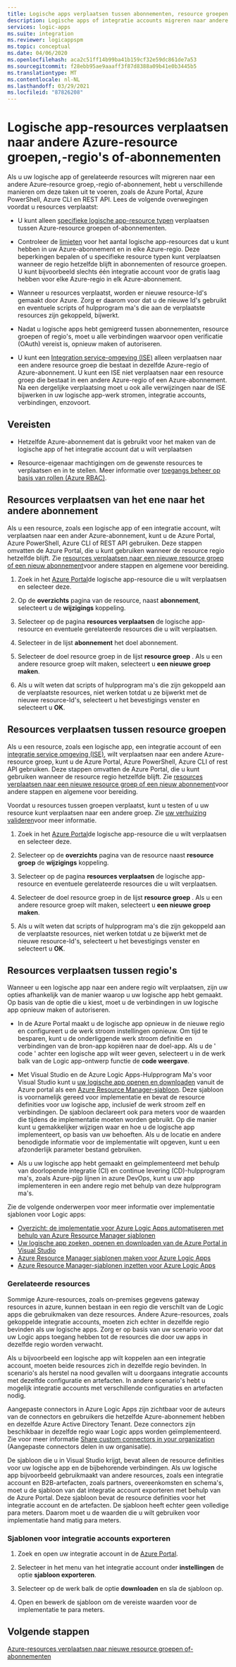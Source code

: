 ```yaml
---
title: Logische apps verplaatsen tussen abonnementen, resource groepen of regio's
description: Logische apps of integratie accounts migreren naar andere Azure-abonnementen, resource groepen of locaties (regio's)
services: logic-apps
ms.suite: integration
ms.reviewer: logicappspm
ms.topic: conceptual
ms.date: 04/06/2020
ms.openlocfilehash: aca2c51ff14b99ba41b159cf32e59dc861de7a53
ms.sourcegitcommit: f28ebb95ae9aaaff3f87d8388a09b41e0b3445b5
ms.translationtype: MT
ms.contentlocale: nl-NL
ms.lasthandoff: 03/29/2021
ms.locfileid: "87826208"
---
```

# <a name="move-logic-app-resources-to-other-azure-resource-groups-regions-or-subscriptions"></a>Logische app-resources verplaatsen naar andere Azure-resource groepen,-regio's of-abonnementen

Als u uw logische app of gerelateerde resources wilt migreren naar een andere Azure-resource groep,-regio of-abonnement, hebt u verschillende manieren om deze taken uit te voeren, zoals de Azure Portal, Azure PowerShell, Azure CLI en REST API. Lees de volgende overwegingen voordat u resources verplaatst: 

* U kunt alleen [specifieke logische app-resource typen](../azure-resource-manager/management/move-support-resources.md#microsoftlogic) verplaatsen tussen Azure-resource groepen of-abonnementen.

* Controleer de [limieten](../logic-apps/logic-apps-limits-and-config.md) voor het aantal logische app-resources dat u kunt hebben in uw Azure-abonnement en in elke Azure-regio. Deze beperkingen bepalen of u specifieke resource typen kunt verplaatsen wanneer de regio hetzelfde blijft in abonnementen of resource groepen. U kunt bijvoorbeeld slechts één integratie account voor de gratis laag hebben voor elke Azure-regio in elk Azure-abonnement.

* Wanneer u resources verplaatst, worden er nieuwe resource-Id's gemaakt door Azure. Zorg er daarom voor dat u de nieuwe Id's gebruikt en eventuele scripts of hulpprogram ma's die aan de verplaatste resources zijn gekoppeld, bijwerkt.

* Nadat u logische apps hebt gemigreerd tussen abonnementen, resource groepen of regio's, moet u alle verbindingen waarvoor open verificatie (OAuth) vereist is, opnieuw maken of autoriseren.

* U kunt een [Integration service-omgeving (ISE)](connect-virtual-network-vnet-isolated-environment-overview.md) alleen verplaatsen naar een andere resource groep die bestaat in dezelfde Azure-regio of Azure-abonnement. U kunt een ISE niet verplaatsen naar een resource groep die bestaat in een andere Azure-regio of een Azure-abonnement. Na een dergelijke verplaatsing moet u ook alle verwijzingen naar de ISE bijwerken in uw logische app-werk stromen, integratie accounts, verbindingen, enzovoort.

## <a name="prerequisites"></a>Vereisten

* Hetzelfde Azure-abonnement dat is gebruikt voor het maken van de logische app of het integratie account dat u wilt verplaatsen

* Resource-eigenaar machtigingen om de gewenste resources te verplaatsen en in te stellen. Meer informatie over [toegangs beheer op basis van rollen (Azure RBAC)](../role-based-access-control/built-in-roles.md#owner).

<a name="move-subscription"></a>

## <a name="move-resources-between-subscriptions"></a>Resources verplaatsen van het ene naar het andere abonnement

Als u een resource, zoals een logische app of een integratie account, wilt verplaatsen naar een ander Azure-abonnement, kunt u de Azure Portal, Azure PowerShell, Azure CLI of REST API gebruiken. Deze stappen omvatten de Azure Portal, die u kunt gebruiken wanneer de resource regio hetzelfde blijft. Zie [resources verplaatsen naar een nieuwe resource groep of een nieuw abonnement](../azure-resource-manager/management/move-resource-group-and-subscription.md)voor andere stappen en algemene voor bereiding.

1. Zoek in het [Azure Portal](https://portal.azure.com)de logische app-resource die u wilt verplaatsen en selecteer deze.

1. Op de **overzichts** pagina van de resource, naast **abonnement**, selecteert u de **wijzigings** koppeling.

1. Selecteer op de pagina **resources verplaatsen** de logische app-resource en eventuele gerelateerde resources die u wilt verplaatsen.

1. Selecteer in de lijst **abonnement** het doel abonnement.

1. Selecteer de doel resource groep in de lijst **resource groep** . Als u een andere resource groep wilt maken, selecteert u **een nieuwe groep maken**.

1. Als u wilt weten dat scripts of hulpprogram ma's die zijn gekoppeld aan de verplaatste resources, niet werken totdat u ze bijwerkt met de nieuwe resource-Id's, selecteert u het bevestigings venster en selecteert u **OK**.

<a name="move-resource-group"></a>

## <a name="move-resources-between-resource-groups"></a>Resources verplaatsen tussen resource groepen

Als u een resource, zoals een logische app, een integratie account of een [integratie service omgeving (ISE)](connect-virtual-network-vnet-isolated-environment-overview.md), wilt verplaatsen naar een andere Azure-resource groep, kunt u de Azure Portal, Azure PowerShell, Azure CLI of rest API gebruiken. Deze stappen omvatten de Azure Portal, die u kunt gebruiken wanneer de resource regio hetzelfde blijft. Zie [resources verplaatsen naar een nieuwe resource groep of een nieuw abonnement](../azure-resource-manager/management/move-resource-group-and-subscription.md)voor andere stappen en algemene voor bereiding.

Voordat u resources tussen groepen verplaatst, kunt u testen of u uw resource kunt verplaatsen naar een andere groep. Zie [uw verhuizing valideren](../azure-resource-manager/management/move-resource-group-and-subscription.md#validate-move)voor meer informatie.

1. Zoek in het [Azure Portal](https://portal.azure.com)de logische app-resource die u wilt verplaatsen en selecteer deze.

1. Selecteer op de **overzichts** pagina van de resource naast **resource groep** de **wijzigings** koppeling.

1. Selecteer op de pagina **resources verplaatsen** de logische app-resource en eventuele gerelateerde resources die u wilt verplaatsen.

1. Selecteer de doel resource groep in de lijst **resource groep** . Als u een andere resource groep wilt maken, selecteert u **een nieuwe groep maken**.

1. Als u wilt weten dat scripts of hulpprogram ma's die zijn gekoppeld aan de verplaatste resources, niet werken totdat u ze bijwerkt met de nieuwe resource-Id's, selecteert u het bevestigings venster en selecteert u **OK**.

<a name="move-location"></a>

## <a name="move-resources-between-regions"></a>Resources verplaatsen tussen regio's

Wanneer u een logische app naar een andere regio wilt verplaatsen, zijn uw opties afhankelijk van de manier waarop u uw logische app hebt gemaakt. Op basis van de optie die u kiest, moet u de verbindingen in uw logische app opnieuw maken of autoriseren.

* In de Azure Portal maakt u de logische app opnieuw in de nieuwe regio en configureert u de werk stroom instellingen opnieuw. Om tijd te besparen, kunt u de onderliggende werk stroom definitie en verbindingen van de bron-app kopiëren naar de doel-app. Als u de ' code ' achter een logische app wilt weer geven, selecteert u in de werk balk van de Logic app-ontwerp functie de **code weergave**.

* Met Visual Studio en de Azure Logic Apps-Hulpprogram Ma's voor Visual Studio kunt u [uw logische app openen en downloaden](../logic-apps/manage-logic-apps-with-visual-studio.md) vanuit de Azure portal als een [Azure Resource Manager-sjabloon](../logic-apps/logic-apps-azure-resource-manager-templates-overview.md). Deze sjabloon is voornamelijk gereed voor implementatie en bevat de resource definities voor uw logische app, inclusief de werk stroom zelf en verbindingen. De sjabloon declareert ook para meters voor de waarden die tijdens de implementatie moeten worden gebruikt. Op die manier kunt u gemakkelijker wijzigen waar en hoe u de logische app implementeert, op basis van uw behoeften. Als u de locatie en andere benodigde informatie voor de implementatie wilt opgeven, kunt u een afzonderlijk parameter bestand gebruiken.

* Als u uw logische app hebt gemaakt en geïmplementeerd met behulp van doorlopende integratie (CI) en continue levering (CD)-hulpprogram ma's, zoals Azure-pijp lijnen in azure DevOps, kunt u uw app implementeren in een andere regio met behulp van deze hulpprogram ma's.

Zie de volgende onderwerpen voor meer informatie over implementatie sjablonen voor Logic apps:

* [Overzicht: de implementatie voor Azure Logic Apps automatiseren met behulp van Azure Resource Manager sjablonen](../logic-apps/logic-apps-azure-resource-manager-templates-overview.md)
* [Uw logische app zoeken, openen en downloaden van de Azure Portal in Visual Studio](../logic-apps/manage-logic-apps-with-visual-studio.md)
* [Azure Resource Manager sjablonen maken voor Azure Logic Apps](../logic-apps/logic-apps-create-azure-resource-manager-templates.md)
* [Azure Resource Manager-sjablonen inzetten voor Azure Logic Apps](../logic-apps/logic-apps-deploy-azure-resource-manager-templates.md)

### <a name="related-resources"></a>Gerelateerde resources

Sommige Azure-resources, zoals on-premises gegevens gateway resources in azure, kunnen bestaan in een regio die verschilt van de Logic apps die gebruikmaken van deze resources. Andere Azure-resources, zoals gekoppelde integratie accounts, moeten zich echter in dezelfde regio bevinden als uw logische apps. Zorg er op basis van uw scenario voor dat uw Logic apps toegang hebben tot de resources die door uw apps in dezelfde regio worden verwacht.

Als u bijvoorbeeld een logische app wilt koppelen aan een integratie account, moeten beide resources zich in dezelfde regio bevinden. In scenario's als herstel na nood gevallen wilt u doorgaans integratie accounts met dezelfde configuratie en artefacten. In andere scenario's hebt u mogelijk integratie accounts met verschillende configuraties en artefacten nodig.

Aangepaste connectors in Azure Logic Apps zijn zichtbaar voor de auteurs van de connectors en gebruikers die hetzelfde Azure-abonnement hebben en dezelfde Azure Active Directory Tenant. Deze connectors zijn beschikbaar in dezelfde regio waar Logic apps worden geïmplementeerd. Zie voor meer informatie [Share custom connectors in your organization](/connectors/custom-connectors/share) (Aangepaste connectors delen in uw organisatie).

De sjabloon die u in Visual Studio krijgt, bevat alleen de resource definities voor uw logische app en de bijbehorende verbindingen. Als uw logische app bijvoorbeeld gebruikmaakt van andere resources, zoals een integratie account en B2B-artefacten, zoals partners, overeenkomsten en schema's, moet u de sjabloon van dat integratie account exporteren met behulp van de Azure Portal. Deze sjabloon bevat de resource definities voor het integratie account en de artefacten. De sjabloon heeft echter geen volledige para meters. Daarom moet u de waarden die u wilt gebruiken voor implementatie hand matig para meters.

### <a name="export-templates-for-integration-accounts"></a>Sjablonen voor integratie accounts exporteren

1. Zoek en open uw integratie account in de [Azure Portal](https://portal.azure.com).

1. Selecteer in het menu van het integratie account onder **instellingen** de optie **sjabloon exporteren**.

1. Selecteer op de werk balk de optie **downloaden** en sla de sjabloon op.

1. Open en bewerk de sjabloon om de vereiste waarden voor de implementatie te para meters.

## <a name="next-steps"></a>Volgende stappen

[Azure-resources verplaatsen naar nieuwe resource groepen of-abonnementen](../azure-resource-manager/management/move-resource-group-and-subscription.md)
